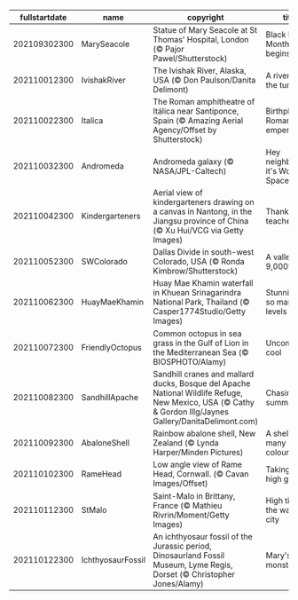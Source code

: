 |fullstartdate|name|copyright|title|image|
|--|--|--|--|--|
202109302300|MarySeacole|Statue of Mary Seacole at St Thomas' Hospital, London (© Pajor Pawel/Shutterstock)|Black History Month begins|![](/en-GB/2021/10/202109302300MarySeacole.jpg)|
202110012300|IvishakRiver|The Ivishak River, Alaska, USA (© Don Paulson/Danita Delimont)|A river on the tundra|![](/en-GB/2021/10/202110012300IvishakRiver.jpg)|
202110022300|Italica|The Roman amphitheatre of Itálica near Santiponce, Spain (© Amazing Aerial Agency/Offset by Shutterstock)|Birthplace of Roman emperors|![](/en-GB/2021/10/202110022300Italica.jpg)|
202110032300|Andromeda|Andromeda galaxy (© NASA/JPL-Caltech)|Hey neighbour, it's World Space Week!|![](/en-GB/2021/10/202110032300Andromeda.jpg)|
202110042300|Kindergarteners|Aerial view of kindergarteners drawing on a canvas in Nantong, in the Jiangsu province of China (© Xu Hui/VCG via Getty Images)|Thank you teachers!|![](/en-GB/2021/10/202110042300Kindergarteners.jpg)|
202110052300|SWColorado|Dallas Divide in south-west Colorado, USA  (© Ronda Kimbrow/Shutterstock)|A valley at 9,000ft|![](/en-GB/2021/10/202110052300SWColorado.jpg)|
202110062300|HuayMaeKhamin|Huay Mae Khamin waterfall in Khuean Srinagarindra National Park, Thailand (© Casper1774Studio/Getty Images)|Stunning on so many levels|![](/en-GB/2021/10/202110062300HuayMaeKhamin.jpg)|
202110072300|FriendlyOctopus|Common octopus in sea grass in the Gulf of Lion in the Mediterranean Sea (© BIOSPHOTO/Alamy)|Uncommonly cool|![](/en-GB/2021/10/202110072300FriendlyOctopus.jpg)|
202110082300|SandhillApache|Sandhill cranes and mallard ducks, Bosque del Apache National Wildlife Refuge, New Mexico, USA (© Cathy & Gordon Illg/Jaynes Gallery/DanitaDelimont.com)|Chasing summer|![](/en-GB/2021/10/202110082300SandhillApache.jpg)|
202110092300|AbaloneShell|Rainbow abalone shell, New Zealand (© Lynda Harper/Minden Pictures)|A shell of many colours|![](/en-GB/2021/10/202110092300AbaloneShell.jpg)|
202110102300|RameHead|Low angle view of Rame Head, Cornwall. (© Cavan Images/Offset)|Taking the high ground|![](/en-GB/2021/10/202110102300RameHead.jpg)|
202110112300|StMalo|Saint-Malo in Brittany, France (© Mathieu Rivrin/Moment/Getty Images)|High tide at the walled city|![](/en-GB/2021/10/202110112300StMalo.jpg)|
202110122300|IchthyosaurFossil|An ichthyosaur fossil of the Jurassic period, Dinosaurland Fossil Museum, Lyme Regis, Dorset (© Christopher Jones/Alamy)|Mary's monster find|![](/en-GB/2021/10/202110122300IchthyosaurFossil.jpg)|
